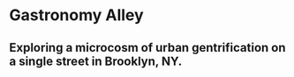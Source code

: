 # Gastronomy Alley

## Exploring a microcosm of urban gentrification on a single street in Brooklyn, NY.
 
